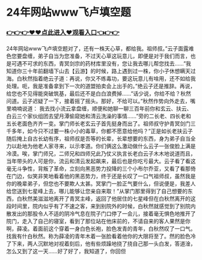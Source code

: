 # 24年网站www飞卢填空题

### <a href="https://github.com/hytripu/bgfr">👉👉👉♥♥点此进入♥观看入口👈👉👉</a>

24年网站www飞卢填空题对了，还有一株天心草，都给我。祖师叔。”云子面露难色您要盘缠，弟子自当为您准备，不过天心草这玩意儿，即便是对于我们而言，也是可遇不可求的东西，青冥剑宗的药材库里没有，您让我去哪儿帮您找去……”我知道你三十年前翻墙下山去【云游】的时候，路上遇到过一株，你小子休想瞒天过海。白秋然指着绝云子道：再说，你又不练毒功，要这玩意儿有啥用，还不如给我处理。呃，我是准备拿到下一次的道盟拍卖会上出手的。”绝云子还是推辞。再说，给您也不见得能突破筑基，最后还不是白白浪费掉……”话少说，你给不给？秋然问道。云子迟疑了一下，接着摇了摇头。那好，不给可以。”秋然作势向外走去，嘴里喃喃说道：
我去找小流云拿盘缠，顺便和她聊一聊三百年前你和玄云、扶云、白云三个家伙组团去望月潭偷窥她和清云洗澡的事情……”旁的二长老、四长老和五长老面色齐齐一变。掌门师长老玄云子首先挺身而出了。祖师叔守护青冥剑门三千多年，如今只不过要一株小小的毒草，你都不愿意给他吗？”正是如长老扶云子随后掩上自古长幼有序，祖师叔是吾等的长辈，长辈想要的东西，身为弟子自当全力以赴地为他老人家寻来，以示孝道。你们俩这么激动做什么云子一张俊脸上满是冷漠。唉，掌门师兄，二师兄和四师兄此乃仗义执言长老白云子木木地说道而且，当年带头的人可是你，流云和清云发起飙来，最后也是你吃亏最大。云子看了看这毫无斗争性，背叛了革命，立刻向黑恶势力投降的三个小布尔乔亚，又看了看那倚在门边，似笑非笑地看着他的黑恶势力，终于还是长叹了一口气祖师叔，虽然我是你的晚辈弟子，但您也不要欺人太甚。冥掌门一脸正气要什么，但说便是，我差人给您送到七星峰上去，哪儿能够让您亲自来取！”从掌门那里得到了自己想要的东西，白秋然美滋滋地离开了青冥主峰，返回了他居住的七星峰但在白秋然离开的这段时间里，院内似乎有了不速之客，来到别院外的时候，白秋然就感觉到了别院内散发出的那股令人不适的阴冷气息在院子门口停了一会儿，接着毫无惧色地推开了院门，走入了自己的寝室，看到了那位站在他床前的，不请自来的客人果然是你啊，薛凌。着面前这个穿着一身白色长袍，脸色发青的青年，白秋然叹了一口气。找我有什白秋然。称为薛凌的青年木着一张脸看着他你的大限将至了。然的脸色冷了下来，两人沉默地对视着刻后，他有些烦躁地挠了挠自己那一头白发，答道淦，怎么又到了这一天……好了好了，我知道了，你回但
